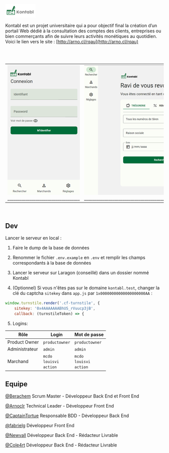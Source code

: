 <a href="http://arno.cl/rqau">
    <img alt="Ouvrir le site" height="42" src="./img/logo_dark.png">
</a>

Kontabl est un projet universitaire qui a pour objectif final la création d’un portail Web dédié à la consultation des comptes des clients, entreprises ou bien commerçants afin de suivre leurs activités monétiques au quotidien. Voici le lien vers le site : [http://arno.cl/rqau](http://arno.cl/rqau)

<br>
<br>

<table border="0">
    <tr>
        <td>
            <img src="./screenshots/Connexion.png">
            ____________________________________
        </td>
        <td>
            <img src="./screenshots/Recherche.png">
            ___________________________________________________________________________________________________________________________________
        </td>
        <td>
            <img src="./screenshots/Remise.png">
            ___________________________________________________________________________________________________________________________________
        </td>
        <td>
            <img src="./screenshots/Graphique.png">
            _______________________________________________________________________
        </td>
    </tr>
</table>

<br>

## Dev

Lancer le serveur en local :
1. Faire le dump de la base de données

2. Renommer le fichier ``.env.example`` en ``.env`` et remplir les champs correspondants à la base de données

3. Lancer le serveur sur Laragon (conseillé) dans un dossier nommé Kontabl

4. (Optionnel) Si vous n'êtes pas sur le domaine ``kontabl.test``, changer la clé du captcha ``sitekey`` dans ``app.js`` par ``1x00000000000000000000AA`` :
```js
window.turnstile.render('.cf-turnstile', {
    sitekey: '0x4AAAAAAABhUS_rVuucp3jB',
    callback: (turnstileToken) => {
```

5. Logins:

Rôle | Login | Mot de passe
--- | --- | ---
Product Owner | ``productowner`` | ``productowner``
Administrateur | ``admin`` | ``admin``
Marchand | ``mcdo``<br> ``louisvi``<br> ``action`` | ``mcdo``<br> ``louisvi``<br> ``action``

## Equipe
[@Berachem](https://github.com/Berachem)
Scrum Master - Développeur Back End et Front End

[@Arnoclr](https://github.com/Arnoclr)
Technical Leader - Développeur Front End

[@CaptainTortue](https://github.com/CaptainTortue) Responsable BDD - Développeur Back End

[@fabrielg](https://github.com/fabrielg)
Développeur Front End

[@Newvall](https://github.com/Newvall)
Développeur Back End - Rédacteur Livrable

[@Cole4rt](https://github.com/Cole4rt)
Développeur Back End - Rédacteur Livrable
